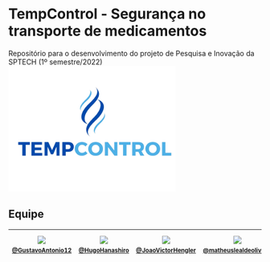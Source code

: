   # TempControl - Segurança no transporte de medicamentos
Repositório para o desenvolvimento do projeto de Pesquisa e Inovação da SPTECH (1º semestre/2022)
<img src="img/TempControl Sem Fundo.png" alt="Logo Empresa" style="height: 250px; "/>
## Equipe 



| [<img src="https://avatars.githubusercontent.com/GustavoAntonio12" width="115"><br><small>@GustavoAntonio12</small>](https://github.com/GustavoAntonio12)| [<img src="https://avatars.githubusercontent.com/HugoHanashiro" width="115"><br><small>@HugoHanashiro</small>](https://github.com/HugoHanashiro)  | [<img src="https://avatars.githubusercontent.com/JoaoVictorHengler" width="115"><br><small>@JoaoVictorHengler</small>](https://github.com/JoaoVictorHengler) |  [<img src="https://avatars.githubusercontent.com/matheuslealdeoliveira" width="115"><br><small>@matheuslealdeoliveira</small>](https://github.com/matheuslealdeoliveira) | [<img src="https://avatars.githubusercontent.com/nogueiraz" width="115"><br><small>@nogueiraz</small>](https://github.com/nogueiraz) | [<img src="https://avatars.githubusercontent.com/VS-Sousa" width="115"><br><small>@VS-Sousa</small>](https://github.com/VS-Sousa) 
| :---: | :---: | :---: | :---: | :---: | :---: |
